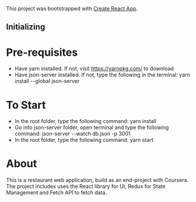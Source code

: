 This project was bootstrapped with [Create React App](https://github.com/facebook/create-react-app).

## Initializing

# Pre-requisites
- Have yarn installed. If not, visit https://yarnpkg.com/ to download
- Have json-server installed. If not, type the following in the terminal:
yarn install --global json-server

# To Start
- In the root folder, type the following command:
yarn install
- Go into json-server folder, open terminal and type the following command:
json-server --watch db.json -p 3001
- In the root folder, type the following command:
yarn start


# About
This is a restaurant web application, build as an end-project with Coursera. The project includes uses the React library for UI, Redux for State Management and Fetch API to fetch data.
